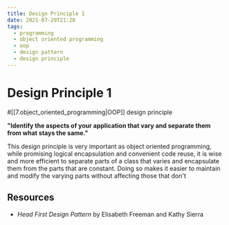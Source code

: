 ```yaml
---
title: Design Principle 1
date: 2021-07-29T21:28
tags:
  - programming
  - object oriented programming
  - oop
  - design pattern
  - design principle
---
```



# Design Principle 1

#[[7.object_oriented_programming|OOP]] design principle

**"Identify the aspects of your application that vary and separate them from what
stays the same."**

This design principle is very important as object oriented programming, while
promising logical encapsulation and convenient code reuse, it is wise and more
efficient to separate parts of a class that varies and encapsulate them from
the parts that are constant. Doing so makes it easier to maintain and modify the
varying parts without affecting those that don't

## Resources

- _Head First Design Pattern_ by Elisabeth Freeman and Kathy Sierra

